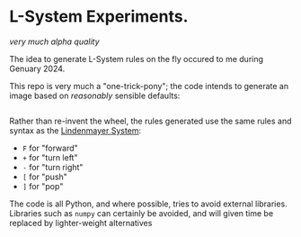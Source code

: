 # L-System Experiments.

*very much alpha quality*

The idea to generate L-System rules on the fly occured to me during
Genuary 2024.

This repo is very much a "one-trick-pony"; the code intends to generate
an image based on *reasonably* sensible defaults:

``` toml

```

Rather than re-invent the wheel, the rules generated use the same rules
and syntax as the [Lindenmayer
System](https://en.wikipedia.org/wiki/L-system):

- `F` for "forward"
- `+` for "turn left"
- `-` for "turn right"
- `[` for "push"
- `]` for "pop"

The code is all Python, and where possible, tries to avoid external
libraries. Libraries such as `numpy` can certainly be avoided, and will
given time be replaced by lighter-weight alternatives
